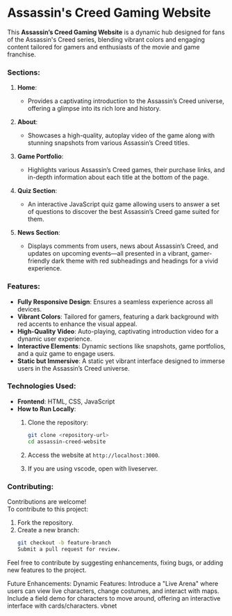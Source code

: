 # Assassin's Creed Gaming Website

This **Assassin’s Creed Gaming Website** is a dynamic hub designed for fans of the Assassin's Creed series, blending vibrant colors and engaging content tailored for gamers and enthusiasts of the movie and game franchise.

### Sections:

1. **Home**:  
   - Provides a captivating introduction to the Assassin’s Creed universe, offering a glimpse into its rich lore and history.

2. **About**:  
   - Showcases a high-quality, autoplay video of the game along with stunning snapshots from various Assassin’s Creed titles.

3. **Game Portfolio**:  
   - Highlights various Assassin’s Creed games, their purchase links, and in-depth information about each title at the bottom of the page.

4. **Quiz Section**:  
   - An interactive JavaScript quiz game allowing users to answer a set of questions to discover the best Assassin’s Creed game suited for them.

5. **News Section**:  
   - Displays comments from users, news about Assassin’s Creed, and updates on upcoming events—all presented in a vibrant, gamer-friendly dark theme with red subheadings and headings for a vivid experience.

### Features:

- **Fully Responsive Design**: Ensures a seamless experience across all devices.
- **Vibrant Colors**: Tailored for gamers, featuring a dark background with red accents to enhance the visual appeal.
- **High-Quality Video**: Auto-playing, captivating introduction video for a dynamic user experience.
- **Interactive Elements**: Dynamic sections like snapshots, game portfolios, and a quiz game to engage users.
- **Static but Immersive**: A static yet vibrant interface designed to immerse users in the Assassin’s Creed universe.

### Technologies Used:

- **Frontend**: HTML, CSS, JavaScript  
- **How to Run Locally**:  
  1. Clone the repository:
     ```bash
     git clone <repository-url>
     cd assassin-creed-website
     ```
   
  2. Access the website at `http://localhost:3000`.
  3. If you are using vscode, open with liveserver.

### Contributing:

Contributions are welcome!  
To contribute to this project:

1. Fork the repository.
2. Create a new branch:
   ```bash
   git checkout -b feature-branch
   Submit a pull request for review.
Feel free to contribute by suggesting enhancements, fixing bugs, or adding new features to the project.

Future Enhancements:
Dynamic Features:
Introduce a "Live Arena" where users can view live characters, change costumes, and interact with maps.
Include a field demo for characters to move around, offering an interactive interface with cards/characters.
vbnet


